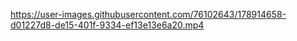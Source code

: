 

https://user-images.githubusercontent.com/76102643/178914658-d01227d8-de15-401f-9334-ef13e13e6a20.mp4

